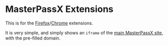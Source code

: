 # MasterPassX Extensions

This is for the [Firefox](https://addons.mozilla.org/en-US/firefox/addon/masterpassx/)/[Chrome](https://chrome.google.com/webstore/detail/masterpassx/acocljodaoecblhjggkadfhnbjcfgbbb) extensions.

It is very simple, and simply shows an `iframe` of the [main MasterPassX site](https://masterpassx.cretezy.com), with the pre-filled domain.